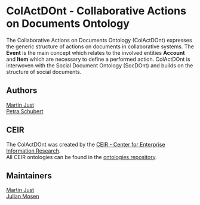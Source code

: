 # ColActDOnt - Collaborative Actions on Documents Ontology
The Collaborative Actions on Documents Ontology (ColActDOnt) expresses the generic structure of actions on documents in collaborative systems. The **Event** is the main concept which relates to the involved entities **Account** and **Item** which are necessary to define a performed action. ColActDOnt is interwoven with the Social Document Ontology (SocDOnt) and builds on the structure of social documents.

## Authors
[Martin Just](https://www.uni-koblenz-landau.de/de/koblenz/fb4/iwvi/agschubert/team/Martin%20Just)\
[Petra Schubert](https://www.uni-koblenz-landau.de/en/campus-koblenz/fb4/iwvi/rgschubert/team/petra-schubert/petra-schubert)

## CEIR
The ColActDOnt was created by the [CEIR - Center for Enterprise Information Research](https://ceir.de).\
All CEIR ontologies can be found in the [ontologies repository](https://github.com/ceir-koblenz/ontologies).

## Maintainers
[Martin Just](https://github.com/Muffexx)\
[Julian Mosen](https://github.com/jmosen)